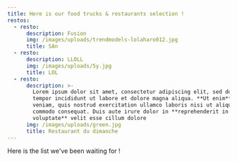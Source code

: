 ```yaml
---
title: Here is our food trucks & restaurants selection !
restos:
  - resto:
      description: Fusion
      img: /images/uploads/trendmodels-lolaharo012.jpg
      title: SAn
  - resto:
      description: LLOLL
      img: /images/uploads/5y.jpg
      title: LOL
  - resto:
      description: >-
        Lorem ipsum dolor sit amet, consectetur adipiscing elit, sed do eiusmod
        tempor incididunt ut labore et dolore magna aliqua. **Ut enim** ad minim
        veniam, quis nostrud exercitation ullamco laboris nisi ut aliquip ex ea
        commodo consequat. Duis aute irure dolor in **reprehenderit in
        voluptate** velit esse cillum dolore
      img: /images/uploads/green.jpg
      title: Restaurant du dimanche
---
```

Here is the list we've been waiting for !
